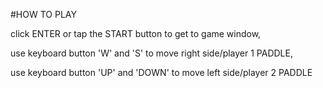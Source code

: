 #HOW TO PLAY 

  click ENTER or tap the START button to get to game window,
  
  use keyboard button 'W' and 'S' to move right side/player 1 PADDLE,
  
  use keyboard button 'UP' and 'DOWN' to move left side/player 2 PADDLE 
